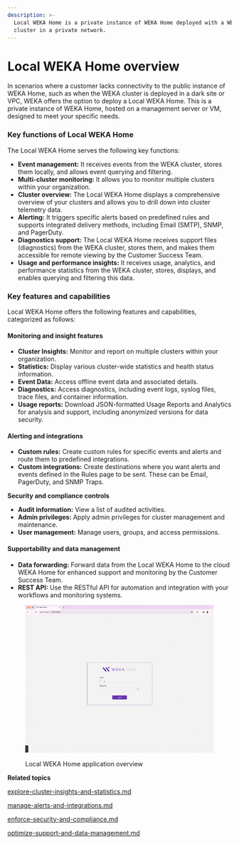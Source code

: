 ```yaml
---
description: >-
  Local WEKA Home is a private instance of WEKA Home deployed with a WEKA
  cluster in a private network.
---
```


# Local WEKA Home overview

In scenarios where a customer lacks connectivity to the public instance of WEKA Home, such as when the WEKA cluster is deployed in a dark site or VPC, WEKA offers the option to deploy a Local WEKA Home. This is a private instance of WEKA Home, hosted on a management server or VM, designed to meet your specific needs.

### **Key functions of Local WEKA Home**

The Local WEKA Home serves the following key functions:

* **Event management:** It receives events from the WEKA cluster, stores them locally, and allows event querying and filtering.
* **Multi-cluster monitoring:** It allows you to monitor multiple clusters within your organization.
* **Cluster overview:** The Local WEKA Home displays a comprehensive overview of your clusters and allows you to drill down into cluster telemetry data.
* **Alerting:** It triggers specific alerts based on predefined rules and supports integrated delivery methods, including Email (SMTP), SNMP, and PagerDuty.
* **Diagnostics support:** The Local WEKA Home receives support files (diagnostics) from the WEKA cluster, stores them, and makes them accessible for remote viewing by the Customer Success Team.
* **Usage and performance insights:** It receives usage, analytics, and performance statistics from the WEKA cluster, stores, displays, and enables querying and filtering this data.

### **Key features and capabilities**

Local WEKA Home offers the following features and capabilities, categorized as follows:

#### **Monitoring and insight features**

* **Cluster Insights:** Monitor and report on multiple clusters within your organization.
* **Statistics:** Display various cluster-wide statistics and health status information.
* **Event Data:** Access offline event data and associated details.
* **Diagnostics:** Access diagnostics, including event logs, syslog files, trace files, and container information.
* **Usage reports:** Download JSON-formatted Usage Reports and Analytics for analysis and support, including anonymized versions for data security.

#### **Alerting and integrations**

* **Custom rules:** Create custom rules for specific events and alerts and route them to predefined integrations.
* **Custom integrations:** Create destinations where you want alerts and events defined in the Rules page to be sent. These can be Email, PagerDuty, and SNMP Traps.

**Security and compliance controls**

* **Audit information:** View a list of audited activities.
* **Admin privileges:** Apply admin privileges for cluster management and maintenance.
* **User management:** Manage users, groups, and access permissions.

#### **Supportability and data management**

* **Data forwarding:** Forward data from the Local WEKA Home to the cloud WEKA Home for enhanced support and monitoring by the Customer Success Team.
* **REST API:** Use the RESTful API for automation and integration with your workflows and monitoring systems.

<figure><img src="../../.gitbook/assets/LWH_overview.gif" alt=""><figcaption><p>Local WEKA Home application overview</p></figcaption></figure>

**Related topics**

[explore-cluster-insights-and-statistics.md](explore-cluster-insights-and-statistics.md "mention")

[manage-alerts-and-integrations.md](manage-alerts-and-integrations.md "mention")

[enforce-security-and-compliance.md](enforce-security-and-compliance.md "mention")

[optimize-support-and-data-management.md](optimize-support-and-data-management.md "mention")
